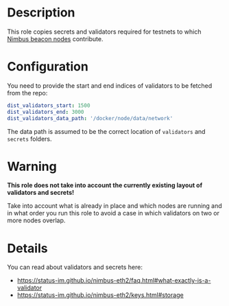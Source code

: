 # Description

This role copies secrets and validators required for testnets to which [Nimbus beacon nodes](https://nimbus.team/) contribute.

# Configuration

You need to provide the start and end indices of validators to be fetched from the repo:
```yaml
dist_validators_start: 1500
dist_validators_end: 3000
dist_validators_data_path: '/docker/node/data/network'
```
The data path is assumed to be the correct location of `validators` and `secrets` folders.

# Warning

__This role does not take into account the currently existing layout of validators and secrets!__

Take into account what is already in place and which nodes are running and in what order you run this role to avoid a case in which validators on two or more nodes overlap.

# Details

You can read about validators and secrets here:

* https://status-im.github.io/nimbus-eth2/faq.html#what-exactly-is-a-validator
* https://status-im.github.io/nimbus-eth2/keys.html#storage
